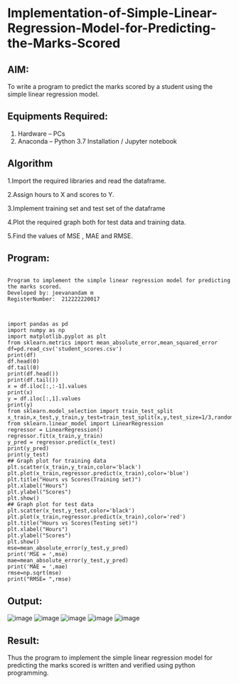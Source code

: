 # Implementation-of-Simple-Linear-Regression-Model-for-Predicting-the-Marks-Scored

## AIM:
To write a program to predict the marks scored by a student using the simple linear regression model.

## Equipments Required:
1. Hardware – PCs
2. Anaconda – Python 3.7 Installation / Jupyter notebook

## Algorithm
1.Import the required libraries and read the dataframe.

2.Assign hours to X and scores to Y.

3.Implement training set and test set of the dataframe

4.Plot the required graph both for test data and training data.

5.Find the values of MSE , MAE and RMSE.

## Program:
```

Program to implement the simple linear regression model for predicting the marks scored.
Developed by: jeevanandam m
RegisterNumber:  212222220017

```
```


import pandas as pd
import numpy as np
import matplotlib.pyplot as plt
from sklearn.metrics import mean_absolute_error,mean_squared_error
df=pd.read_csv('student_scores.csv')
print(df)
df.head(0)
df.tail(0)
print(df.head())
print(df.tail())
x = df.iloc[:,:-1].values
print(x)
y = df.iloc[:,1].values
print(y)
from sklearn.model_selection import train_test_split
x_train,x_test,y_train,y_test=train_test_split(x,y,test_size=1/3,random_state=0)
from sklearn.linear_model import LinearRegression
regressor = LinearRegression()
regressor.fit(x_train,y_train)
y_pred = regressor.predict(x_test)
print(y_pred)
print(y_test)
## Graph plot for training data
plt.scatter(x_train,y_train,color='black')
plt.plot(x_train,regressor.predict(x_train),color='blue')
plt.title("Hours vs Scores(Training set)")
plt.xlabel("Hours")
plt.ylabel("Scores")
plt.show()
## Graph plot for test data
plt.scatter(x_test,y_test,color='black')
plt.plot(x_train,regressor.predict(x_train),color='red')
plt.title("Hours vs Scores(Testing set)")
plt.xlabel("Hours")
plt.ylabel("Scores")
plt.show()
mse=mean_absolute_error(y_test,y_pred)
print('MSE = ',mse)
mae=mean_absolute_error(y_test,y_pred)
print('MAE = ',mae)
rmse=np.sqrt(mse)
print("RMSE= ",rmse)

```
## Output:
![image](https://github.com/Jayakrishnan22003251/Implementation-of-Simple-Linear-Regression-Model-for-Predicting-the-Marks-Scored/assets/120232371/edba4363-a15d-435c-b6b7-1edd1c13d876)
![image](https://github.com/Jayakrishnan22003251/Implementation-of-Simple-Linear-Regression-Model-for-Predicting-the-Marks-Scored/assets/120232371/d3e7de67-ecf6-453c-94e4-4ccab53b97f1)
![image](https://github.com/Jayakrishnan22003251/Implementation-of-Simple-Linear-Regression-Model-for-Predicting-the-Marks-Scored/assets/120232371/640dcc14-0663-422a-bc79-d6c3177fff84)
![image](https://github.com/Jayakrishnan22003251/Implementation-of-Simple-Linear-Regression-Model-for-Predicting-the-Marks-Scored/assets/120232371/67c10836-f397-45c6-a862-ce5db12cf773)
![image](https://github.com/Jayakrishnan22003251/Implementation-of-Simple-Linear-Regression-Model-for-Predicting-the-Marks-Scored/assets/120232371/2489d851-3eef-4864-9aec-9bd98ab6d59b)


## Result:
Thus the program to implement the simple linear regression model for predicting the marks scored is written and verified using python programming.

